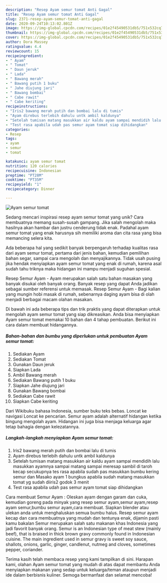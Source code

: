 ```yaml
---
description: "Resep Ayam semur tomat Anti Gagal"
title: "Resep Ayam semur tomat Anti Gagal"
slug: 2371-resep-ayam-semur-tomat-anti-gagal
date: 2020-09-24T10:13:02.801Z
image: https://img-global.cpcdn.com/recipes/01e2f45490531db5/751x532cq70/ayam-semur-tomat-foto-resep-utama.jpg
thumbnail: https://img-global.cpcdn.com/recipes/01e2f45490531db5/751x532cq70/ayam-semur-tomat-foto-resep-utama.jpg
cover: https://img-global.cpcdn.com/recipes/01e2f45490531db5/751x532cq70/ayam-semur-tomat-foto-resep-utama.jpg
author: Dora Massey
ratingvalue: 4.4
reviewcount: 15
recipeingredient:
- " Ayam"
- " Tomat"
- " Daun jeruk"
- " Lada"
- " Bawang merah"
- " Bawang putih 1 buku"
- " Jahe diujung jari"
- " Bawang bombai"
- " Cabe rawit"
- " Cabe keriting"
recipeinstructions:
- "Iris2 bawang merah putih dan bombai lalu di tumis"
- "Ayam direbus terlebih dahulu untk ambil kaldunya"
- "Setelah tumisan matang masukkan air kaldu ayam sampai mendidih lalu masukkan ayamnya sampai matang sampai meresap sambil di taroh kecap secukupnya tes rasa apabila sudah pas masukkan bumbu kering semur dan Masako ayam 1 bungkus apabila sudah matang masukkan tomat yg sudah diiris2 godok 3 menit"
- "Test rasa apabila udah pas semur ayam tomat siap dihidangkan"
categories:
- Resep
tags:
- ayam
- semur
- tomat

katakunci: ayam semur tomat 
nutrition: 120 calories
recipecuisine: Indonesian
preptime: "PT28M"
cooktime: "PT35M"
recipeyield: "1"
recipecategory: Dinner

---
```



![Ayam semur tomat](https://img-global.cpcdn.com/recipes/01e2f45490531db5/751x532cq70/ayam-semur-tomat-foto-resep-utama.jpg)

Sedang mencari inspirasi resep ayam semur tomat yang unik? Cara membuatnya memang susah-susah gampang. Jika salah mengolah maka hasilnya akan hambar dan justru cenderung tidak enak. Padahal ayam semur tomat yang enak harusnya sih memiliki aroma dan cita rasa yang bisa memancing selera kita.

Ada beberapa hal yang sedikit banyak berpengaruh terhadap kualitas rasa dari ayam semur tomat, pertama dari jenis bahan, kemudian pemilihan bahan segar, sampai cara mengolah dan menyajikannya. Tidak usah pusing jika hendak menyiapkan ayam semur tomat yang enak di rumah, karena asal sudah tahu triknya maka hidangan ini mampu menjadi suguhan spesial.

Resep Semur Ayam - Ayam merupakan salah satu bahan masakan yang banyak disukai oleh banyak orang. Banyak resep yang dapat Anda jadikan sebagai sumber referensi untuk memasak. Resep Semur Ayam - Bagi kalian yang mungin hobi masak di rumah, sebenarnya daging ayam bisa di olah menjadi berbagai macam olahan masakan.


Di bawah ini ada beberapa tips dan trik praktis yang dapat diterapkan untuk mengolah ayam semur tomat yang siap dikreasikan. Anda bisa menyiapkan Ayam semur tomat memakai 10 bahan dan 4 tahap pembuatan. Berikut ini cara dalam membuat hidangannya.

<!--inarticleads1-->

##### Bahan-bahan dan bumbu yang diperlukan untuk pembuatan Ayam semur tomat:

1. Sediakan  Ayam
1. Sediakan  Tomat
1. Gunakan  Daun jeruk
1. Siapkan  Lada
1. Ambil  Bawang merah
1. Sediakan  Bawang putih 1 buku
1. Siapkan  Jahe diujung jari
1. Gunakan  Bawang bombai
1. Sediakan  Cabe rawit
1. Siapkan  Cabe keriting


Dari Wikibuku bahasa Indonesia, sumber buku teks bebas. Loncat ke navigasi Loncat ke pencarian. Semur ayam adalah alternatif hidangan ketika bingung mengolah ayam. Hidangan ini juga bisa menjaga keluarga agar tetap bahagia dengan kelezatannya. 

<!--inarticleads2-->

##### Langkah-langkah menyiapkan Ayam semur tomat:

1. Iris2 bawang merah putih dan bombai lalu di tumis
1. Ayam direbus terlebih dahulu untk ambil kaldunya
1. Setelah tumisan matang masukkan air kaldu ayam sampai mendidih lalu masukkan ayamnya sampai matang sampai meresap sambil di taroh kecap secukupnya tes rasa apabila sudah pas masukkan bumbu kering semur dan Masako ayam 1 bungkus apabila sudah matang masukkan tomat yg sudah diiris2 godok 3 menit
1. Test rasa apabila udah pas semur ayam tomat siap dihidangkan


Cara membuat Semur Ayam : Oleskan ayam dengan garam dan cuka, kemudian goreng pada minyak yang resep semur ayam,semur ayam,resep ayam semur,bumbu semur ayam,cara membuat. Siapkan blender atau ulekan anda untuk menghaluskan semua bumbu halus. Resep semur ayam kecap dan cara membuatnya yang mudah dan tentunya enak, dijamin pasti kamu bakalan Semur merupakan salah satu makanan khas Indonesia yang jadi favorit banyak orang. Semur is an Indonesian type of meat stew (mainly beef), that is braised in thick brown gravy commonly found in Indonesian cuisine. The main ingredient used in semur gravy is sweet soy sauce, shallots, onions, garlic, ginger, candlenut, nutmeg and cloves, sometimes pepper, coriander. 

Terima kasih telah membaca resep yang kami tampilkan di sini. Harapan kami, olahan Ayam semur tomat yang mudah di atas dapat membantu Anda menyiapkan makanan yang sedap untuk keluarga/teman ataupun menjadi ide dalam berbisnis kuliner. Semoga bermanfaat dan selamat mencoba!
